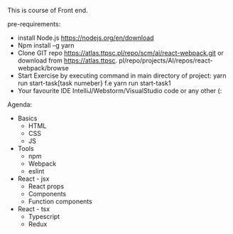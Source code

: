 This is course of Front end.

pre-requirements:
* install Node.js https://nodejs.org/en/download
* Npm install –g yarn
* Clone GIT repo https://atlas.ttpsc.pl/repo/scm/ai/react-webpack.git or download from https://atlas.ttpsc.
  pl/repo/projects/AI/repos/react-webpack/browse
* Start Exercise by executing command in main directory of project: yarn run start-task[task numeber} f.e yarn run start-task1
* Your favourite IDE IntelliJ/Webstorm/VisualStudio code or any other (:

Agenda:
* Basics
  * HTML
  * CSS
  * JS
* Tools
  * npm
  * Webpack
  * eslint
* React - jsx
  * React props
  * Components
  * Function components
* React - tsx
  * Typescript
  * Redux

